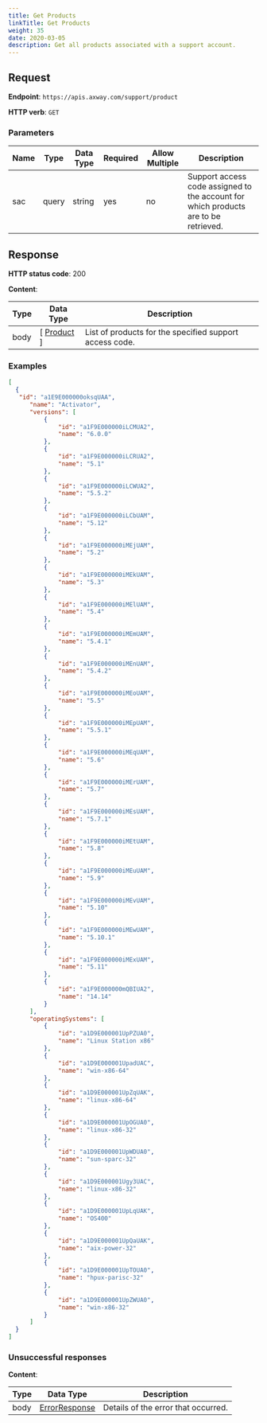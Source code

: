 ```yaml
---
title: Get Products
linkTitle: Get Products
weight: 35
date: 2020-03-05
description: Get all products associated with a support account.
---
```


## Request

**Endpoint**: `https://apis.axway.com/support/product`

**HTTP verb**: `GET`

### Parameters

| Name   | Type  | Data Type | Required | Allow Multiple | Description |
| -------|-------|-----------|----------|----------------|-------------|
| sac    | query | string    | yes      |             no | Support access code assigned to the account for which products are to be retrieved. |

## Response

**HTTP status code**: 200

**Content**:

| Type | Data Type                                             | Description |
|------|-------------------------------------------------------|-------------|
| body | [ [Product](/docs/shared_services/supportapi/formats/get_products_res/#product) ] | List of products for the specified support access code. |

### Examples

```json
[
  {
   "id": "a1E9E000000oksqUAA",
      "name": "Activator",
      "versions": [
          {
              "id": "a1F9E000000iLCMUA2",
              "name": "6.0.0"
          },
          {
              "id": "a1F9E000000iLCRUA2",
              "name": "5.1"
          },
          {
              "id": "a1F9E000000iLCWUA2",
              "name": "5.5.2"
          },
          {
              "id": "a1F9E000000iLCbUAM",
              "name": "5.12"
          },
          {
              "id": "a1F9E000000iMEjUAM",
              "name": "5.2"
          },
          {
              "id": "a1F9E000000iMEkUAM",
              "name": "5.3"
          },
          {
              "id": "a1F9E000000iMElUAM",
              "name": "5.4"
          },
          {
              "id": "a1F9E000000iMEmUAM",
              "name": "5.4.1"
          },
          {
              "id": "a1F9E000000iMEnUAM",
              "name": "5.4.2"
          },
          {
              "id": "a1F9E000000iMEoUAM",
              "name": "5.5"
          },
          {
              "id": "a1F9E000000iMEpUAM",
              "name": "5.5.1"
          },
          {
              "id": "a1F9E000000iMEqUAM",
              "name": "5.6"
          },
          {
              "id": "a1F9E000000iMErUAM",
              "name": "5.7"
          },
          {
              "id": "a1F9E000000iMEsUAM",
              "name": "5.7.1"
          },
          {
              "id": "a1F9E000000iMEtUAM",
              "name": "5.8"
          },
          {
              "id": "a1F9E000000iMEuUAM",
              "name": "5.9"
          },
          {
              "id": "a1F9E000000iMEvUAM",
              "name": "5.10"
          },
          {
              "id": "a1F9E000000iMEwUAM",
              "name": "5.10.1"
          },
          {
              "id": "a1F9E000000iMExUAM",
              "name": "5.11"
          },
          {
              "id": "a1F9E000000mQBIUA2",
              "name": "14.14"
          }
      ],
      "operatingSystems": [
          {
              "id": "a1D9E000001UpPZUA0",
              "name": "Linux Station x86"
          },
          {
              "id": "a1D9E000001UpadUAC",
              "name": "win-x86-64"
          },
          {
              "id": "a1D9E000001UpZqUAK",
              "name": "linux-x86-64"
          },
          {
              "id": "a1D9E000001UpOGUA0",
              "name": "linux-x86-32"
          },
          {
              "id": "a1D9E000001UpWDUA0",
              "name": "sun-sparc-32"
          },
          {
              "id": "a1D9E000001Ugy3UAC",
              "name": "linux-x86-32"
          },
          {
              "id": "a1D9E000001UpLqUAK",
              "name": "OS400"
          },
          {
              "id": "a1D9E000001UpQaUAK",
              "name": "aix-power-32"
          },
          {
              "id": "a1D9E000001UpTOUA0",
              "name": "hpux-parisc-32"
          },
          {
              "id": "a1D9E000001UpZWUA0",
              "name": "win-x86-32"
          }
      ]
  }
]
```

### Unsuccessful responses

**Content**:

| Type | Data Type                                     | Description |
|------|-----------------------------------------------|-------------|
| body | [ErrorResponse](/docs/shared_services/supportapi/formats/error_response) | Details of the error that occurred. |
